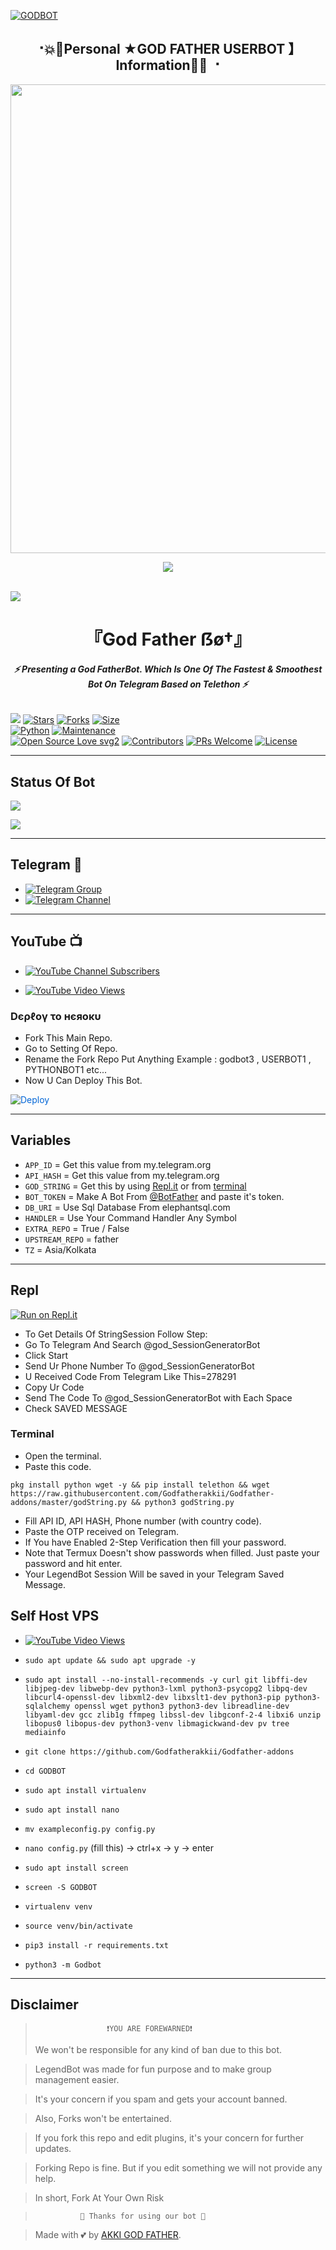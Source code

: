 [![GODBOT](https://te.legra.ph/file/d59e3d187b71344f8c437.jpg)](https://github.com/Godfatherakkii/Godfather-addons)

<h2 align="center"><b> ⠐💥💫Personal ★GOD FATHER USERBOT 】Information💫💥 ⠐ </b></h2>

<p align='Middle'><a href='https://t.me/'><img src='https://te.legra.ph/file/8b2ffc18117e911a30f56.jpg' width='750"'></a></p>
<p align="center">
 
  <img src="https://readme-typing-svg.herokuapp.com?color=F77247&width=420&lines=𝑨+𝑷𝒂𝒔𝒔𝒊𝒐𝒏𝒂𝒕𝒆+𝒅𝒆𝒗𝒆𝒍𝒐𝒑𝒆𝒓+𝒇𝒓𝒐𝒎+Rajasthan%E2%9C%8C%EF%B8%8F;PHP%2C+Linux%2C+Hack%2C+Telethon%2C+Pyrogram%2C+Python%2C+Java%2C+Linux%E2%9D%A4%EF%B8%8F">
</p> 
<br>
<img src="https://readme-typing-svg.herokuapp.com?color=F77247&width=420&lines=AKKI+BOY+Hacker+DarkWeb+NAGPURE%E2%9C%8C%EF%B8%8F;GOD-FATHER%2C+OP%2C+OPBOTS%2C+BOTS%2C+MUSIC%2C+HACKER%2C+HACKBOT%2C+USERBOT%E2%9D%A4%EF%B8%8F">
<h1 align="center">
<b> 『God Father ẞø†』 </b>
</h1>

<h6 align="center">
  <b>⚡ Presenting a God FatherBot. Which Is One Of The Fastest & Smoothest Bot On Telegram Based on Telethon ⚡</b>
</h6>


[![](https://img.shields.io/badge/GodBot-v2.0-blue)](#)
[![Stars](https://img.shields.io/github/stars/Godfatherakkii/Godfather_Userbot?style=flat-square&color=yellow)](https://github.com/Godfatherakkii/Godfather_Userbot/stargazers)
[![Forks](https://img.shields.io/github/forks/Godfatherakkii/Godfather_Userbot?style=flat-square&color=orange)](https://github.com/Godfatherakkii/Godfather_Userbot/fork)
[![Size](https://img.shields.io/github/repo-size/Godfatherakkii/Godfather_Userbot?style=flat-square&color=green)](https://github.com/Godfatherakkii/Godfather_UserbotT/)   
[![Python](https://img.shields.io/badge/Python-v3.10.2-blue)](https://www.python.org/)
[![Maintenance](https://img.shields.io/badge/Maintained%3F-yes-green.svg)](https://github.com/Godfatherakkii/Godfather_Userbot/graphs/commit-activity)   
[![Open Source Love svg2](https://badges.frapsoft.com/os/v2/open-source.svg?v=103)](https://github.com/Godfatherakkii/Godfather_Userbot)
[![Contributors](https://img.shields.io/github/contributors/Godfatherakkii/Godfather_Userbot?style=flat-square&color=green)](https://github.com/Godfatherakkii/Godfather_Userbot/graphs/contributors)
[![PRs Welcome](https://img.shields.io/badge/PRs-welcome-brightgreen.svg?style=flat-square)](https://makeapullrequest.com)
[![License](https://img.shields.io/badge/License-AGPL-blue)](https://github.com/Godfatherakkii/Godfather_Userbot/blob/main/LICENSE)   

------

## Status Of Bot 
<p align="left">
    <a href="https://github.com/Godfatherakkii/Godfather_Userbot/network/members"><img src="https://img.shields.io/github/forks/Godfatherakkii/Godfather_Userbot?label=Forks&logoColor=Black&style=social"></a><p align="left"><a href="https://github.com/Godfatherakkii/Godfather_Userbot/stargazers"><img src="https://img.shields.io/github/stars/Godfatherakkii/Godfather_Userbot?logoColor=Blue&style=social"></a><p align="left"><a href="https://github.com/Godfatherakkii/Godfather_Userbot"></a><p align="left"><a href="https://github.com/Godfatherakkii/Godfather_Userbot?"></a>

------

## Telegram 🏪
- [![Telegram Group](https://img.shields.io/badge/Telegram-Group-brightgreen)](https://t.me/)
- [![Telegram Channel](https://img.shields.io/badge/Telegram-Channel-brightgreen)](https://t.me/)

------

## YouTube 📺
- [![YouTube Channel Subscribers](https://img.shields.io/youtube/channel/subscribers/UCvp8PY25PTRhFDZjLv3sVfg?style=social)](https://youtube.com/channel/UCvp8PY25PTRhFDZjLv3sVfg)

- [![YouTube Video Views](https://img.shields.io/youtube/views/CH_KO1wim2o?label=Tutorial+•+Heroku+•&style=social)](https://youtu.be/CH_KO1wim2o)

<h3> Dєρℓογ το нєяοκυ </h3>

- Fork This Main Repo.
- Go to Setting Of Repo.
- Rename the Fork Repo Put Anything Example : godbot3 , USERBOT1 , PYTHONBOT1 etc...
- Now U Can Deploy This Bot.

<a href="https://heroku.com/deploy/" rel="nofollow" style="background-color: initial; box-sizing: border-box; color: #0366d6; text-decoration-line: none;"><img alt="Deploy" data-canonical-src="https://www.herokucdn.com/deploy/button.svg" src="https://camo.githubusercontent.com/83b0e95b38892b49184e07ad572c94c8038323fb/68747470733a2f2f7777772e6865726f6b7563646e2e636f6d2f6465706c6f792f627574746f6e2e737667" style="border-style: none; box-sizing: initial; max-width: 100%;" /></a></div>
</a>

---------

## Variables

- `APP_ID`  =  Get this value from my.telegram.org
- `API_HASH`  =  Get this value from my.telegram.org
- `GOD_STRING`  =  Get this by using [Repl.it](#Repl) or from [terminal](#Terminal)
- `BOT_TOKEN`  =  Make A Bot From [@BotFather](https://t.me/botfather) and paste it's token.
- `DB_URI` = Use Sql Database  From elephantsql.com
- `HANDLER` = Use Your Command Handler Any Symbol
- `EXTRA_REPO` = True / False
- `UPSTREAM_REPO` = father
- `TZ` = Asia/Kolkata 

------

## Repl

[![Run on Repl.it](https://replit.com/badge/github/Godfatherakkii/Godfather_Userbot)]()

- To Get Details Of StringSession Follow Step: 
- Go To Telegram And Search @god_SessionGeneratorBot
- Click Start
- Send Ur Phone Number To @god_SessionGeneratorBot
- U Received Code From Telegram Like This=278291
- Copy Ur Code
- Send The Code To @god_SessionGeneratorBot with Each Space
- Check SAVED MESSAGE

### Terminal
- Open the terminal.
- Paste this code.

`pkg install python wget -y && pip install telethon && wget https://raw.githubusercontent.com/Godfatherakkii/Godfather-addons/master/godString.py && python3 godString.py`
- Fill API ID, API HASH, Phone number (with country code).
- Paste the OTP received on Telegram.
- If You have Enabled 2-Step Verification then fill your password.
- Note that Termux Doesn't show passwords when filled. Just paste your password and hit enter.
- Your LegendBot Session Will be saved in your Telegram Saved Message.


## Self Host VPS

- [![YouTube Video Views](https://img.shields.io/youtube/views/DheBIuT1Fmg?label=Tutorial+•+SelfHost+•&style=social)](https://youtu.be/DheBIuT1Fmg)

- `sudo apt update && sudo apt upgrade -y`

- `sudo apt install --no-install-recommends -y curl git libffi-dev libjpeg-dev libwebp-dev python3-lxml python3-psycopg2 libpq-dev libcurl4-openssl-dev libxml2-dev libxslt1-dev python3-pip python3-sqlalchemy openssl wget python3 python3-dev libreadline-dev libyaml-dev gcc zlib1g ffmpeg libssl-dev libgconf-2-4 libxi6 unzip libopus0 libopus-dev python3-venv libmagickwand-dev pv tree mediainfo`

- `git clone https://github.com/Godfatherakkii/Godfather-addons` 

- `cd GODBOT`

- `sudo apt install virtualenv`

- `sudo apt install nano`

- `mv exampleconfig.py config.py`

- `nano config.py` (fill this) -> ctrl+x -> y -> enter

- `sudo apt install screen`

- `screen -S GODBOT`

- `virtualenv venv`

- `source venv/bin/activate`

- `pip3 install -r requirements.txt`

- `python3 -m Godbot`
 
------

## Disclaimer
  
>                     ❗YOU ARE FOREWARNED❗
> We won't be responsible for any kind of ban due to this bot.

> LegendBot was made for fun purpose and to make group management easier.

> It's your concern if you spam and gets your account banned.

> Also, Forks won't be entertained.

> If you fork this repo and edit plugins, it's your concern for further updates.

> Forking Repo is fine. But if you edit something we will not provide any help.

> In short, Fork At Your Own Risk    

>               💖 Thanks for using our bot 💖

</details>


> Made with 💕 by [AKKI GOD FATHER]().    
